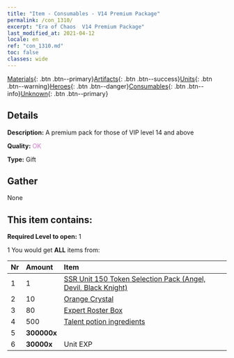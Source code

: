 ```yaml
---
title: "Item - Consumables - V14 Premium Package"
permalink: /con_1310/
excerpt: "Era of Chaos  V14 Premium Package"
last_modified_at: 2021-04-12
locale: en
ref: "con_1310.md"
toc: false
classes: wide
---
```

 [Materials](/Items/){: .btn .btn--primary}[Artifacts](/Items/Artifacts/){: .btn .btn--success}[Units](/Items/Units/){: .btn .btn--warning}[Heroes](/Items/Heroes/){: .btn .btn--danger}[Consumables](/Items/Consumables/){: .btn .btn--info}[Unknown](/Items/Unknown/){: .btn .btn--primary}

## Details
 **Description:** A premium pack for those of VIP level 14 and above

 **Quality:** <span style="color: #DA70D6">OK</span>

 **Type:** Gift

## Gather

  None

## This item contains:

 **Required Level to open:** 1

 1 You would get **ALL** items  from:

  | Nr | Amount |     Item    |
  |:---|:-------|:------------|
  | 1 | 1 | [SSR Unit 150 Token Selection Pack (Angel, Devil, Black Knight)](/Items/con_1322/) | 
  | 2 | 10 | [Orange Crystal](/Items/con_730/) | 
  | 3 | 80 | [Expert Roster Box](/Items/con_776/) | 
  | 4 | 500 | [Talent potion ingredients](/Items/con_1120/) | 
  | 5 |  **300000x** | <i class="fas fa-coins"/> |  | 
  | 6 |  **30000x** | Unit EXP |  | 
